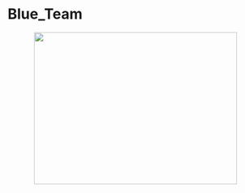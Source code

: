 # Blue_Team
<p align = "center">
<img width=400px height=300px src="https://github.com/user-attachments/assets/788d06f3-5b49-453d-bd65-318691ee7ce0"/>
</p>

